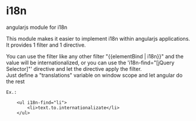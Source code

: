 i18n
====

angularjs module for i18n

This module makes it easier to implement i18n within angularjs applications. It provides 1 filter and 1 directive.

You can use the filter like any other filter "{{elementBind | i18n}}" and the value will be internationalized, or you 			can use the 'i18n-find="[jQuery Selector]"' directive and let the directive apply the filter.<br/>
Just define a "translations" variable on window scope and let angular do the rest



	Ex.:
	
		<ul i18n-find="li">
			<li>text.to.internationalizate</li>
		</ul>
